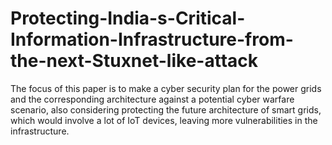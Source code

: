 # Protecting-India-s-Critical-Information-Infrastructure-from-the-next-Stuxnet-like-attack
The focus of this paper is to make a cyber security plan for the power grids and the corresponding architecture against a potential  cyber warfare scenario, also considering protecting the future architecture of smart grids, which would involve a lot of IoT devices,  leaving more vulnerabilities in the infrastructure.
